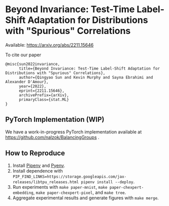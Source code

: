# Beyond Invariance: Test-Time Label-Shift Adaptation for Distributions with "Spurious" Correlations

Available: https://arxiv.org/abs/2211.15646

To cite our paper

```
@misc{sun2022invariance,
      title={Beyond Invariance: Test-Time Label-Shift Adaptation for Distributions with "Spurious" Correlations}, 
      author={Qingyao Sun and Kevin Murphy and Sayna Ebrahimi and Alexander D'Amour},
      year={2022},
      eprint={2211.15646},
      archivePrefix={arXiv},
      primaryClass={stat.ML}
}
```

## PyTorch Implementation (WIP)

We have a work-in-progress PyTorch implementation available at https://github.com/nalzok/BalancingGroups .

## How to Reproduce

1. Install [Pipenv](https://pipenv.pypa.io/en/latest/) and [Pyenv](https://github.com/pyenv/pyenv#installation).
2. Install dependence with `PIP_FIND_LINKS=https://storage.googleapis.com/jax-releases/libtpu_releases.html pipenv install --deploy`.
3. Run experiments with `make paper-mnist`, `make paper-chexpert-embedding`, `make paper-chexpert-pixel`, and `make tree`.
4. Aggregate experimental results and generate figures with `make merge`.
